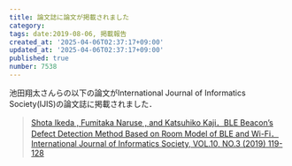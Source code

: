 ```yaml
---
title: 論文誌に論文が掲載されました
category:
tags: date:2019-08-06, 掲載報告
created_at: '2025-04-06T02:37:17+09:00'
updated_at: '2025-04-06T02:37:17+09:00'
published: true
number: 7538
---
```




池田翔太さんらの以下の論文がInternational Journal of Informatics Society(IJIS)の論文誌に掲載されました．

> <span style="color: red;">[Shota Ikeda , Fumitaka Naruse , and Katsuhiko Kaji．BLE Beacon’s Defect Detection Method Based on Room Model of BLE and Wi-Fi．International Journal of Informatics Society, VOL.10, NO.3 (2019) 119-128](http://www.infsoc.org/journal/vol10/IJIS_10_3_119-128.pdf)</span>

